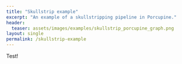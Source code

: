 ```yaml
---
title: "Skullstrip example"
excerpt: "An example of a skullstripping pipeline in Porcupine."
header:
  teaser: assets/images/examples/skullstrip_porcupine_graph.png
layout: single
permalink: /skullstrip-example
---
```


Test!
